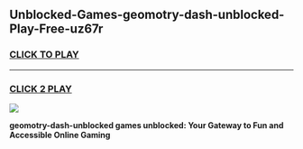 
## Unblocked-Games-geomotry-dash-unblocked-Play-Free-uz67r
<h3>
<a href="https://premium76.site?title=geomotry-dash-unblocked&ref=20M">CLICK TO PLAY</a></h3>
<hr>

<h3>
<a href="https://premium76.site?title=geomotry-dash-unblocked&ref=20M">CLICK 2 PLAY</a>
  
</h3>

<a href="https://premium76.site?title=geomotry-dash-unblocked&ref=19M"><img src="https://clearcache.store/games.png"></a>


**geomotry-dash-unblocked games unblocked: Your Gateway to Fun and Accessible Online Gaming**
